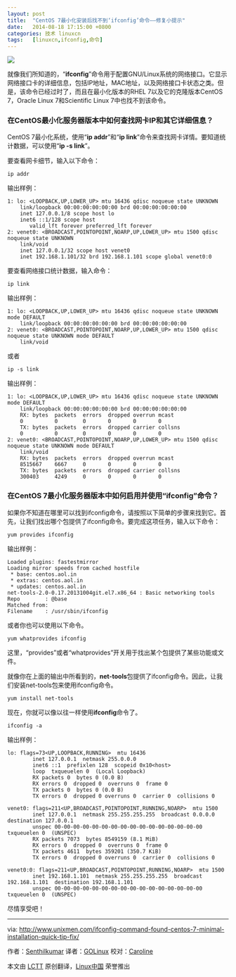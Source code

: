 ```yaml
---
layout: post
title:	"CentOS 7最小化安装后找不到‘ifconfig’命令——修复小提示"
date:	2014-08-18 17:15:00 +0800 
categories:	技术 linuxcn 
tags:	[linuxcn,ifconfig,命令]
---
```



![](/Asserts/Images//attachment/album/201408/18/171556br6r7f9tq7cc7ddh.jpg)


就像我们所知道的，“**ifconfig**”命令用于配置GNU/Linux系统的网络接口。它显示网络接口卡的详细信息，包括IP地址，MAC地址，以及网络接口卡状态之类。但是，该命令已经过时了，而且在最小化版本的RHEL 7以及它的克隆版本CentOS 7，Oracle Linux 7和Scientific Linux 7中也找不到该命令。


### 在CentOS最小化服务器版本中如何查找网卡IP和其它详细信息？


CentOS 7最小化系统，使用“**ip addr**”和“**ip link**”命令来查找网卡详情。要知道统计数据，可以使用“**ip -s link**”。


要查看网卡细节，输入以下命令：



```
ip addr

```

输出样例：



```
1: lo: <LOOPBACK,UP,LOWER_UP> mtu 16436 qdisc noqueue state UNKNOWN 
    link/loopback 00:00:00:00:00:00 brd 00:00:00:00:00:00
    inet 127.0.0.1/8 scope host lo
    inet6 ::1/128 scope host 
       valid_lft forever preferred_lft forever
2: venet0: <BROADCAST,POINTOPOINT,NOARP,UP,LOWER_UP> mtu 1500 qdisc noqueue state UNKNOWN 
    link/void 
    inet 127.0.0.1/32 scope host venet0
    inet 192.168.1.101/32 brd 192.168.1.101 scope global venet0:0

```

要查看网络接口统计数据，输入命令：



```
ip link

```

输出样例：



```
1: lo: <LOOPBACK,UP,LOWER_UP> mtu 16436 qdisc noqueue state UNKNOWN mode DEFAULT 
    link/loopback 00:00:00:00:00:00 brd 00:00:00:00:00:00
2: venet0: <BROADCAST,POINTOPOINT,NOARP,UP,LOWER_UP> mtu 1500 qdisc noqueue state UNKNOWN mode DEFAULT 
    link/void

```

或者



```
ip -s link

```

输出样例：



```
1: lo: <LOOPBACK,UP,LOWER_UP> mtu 16436 qdisc noqueue state UNKNOWN mode DEFAULT 
    link/loopback 00:00:00:00:00:00 brd 00:00:00:00:00:00
    RX: bytes  packets  errors  dropped overrun mcast   
    0          0        0       0       0       0      
    TX: bytes  packets  errors  dropped carrier collsns 
    0          0        0       0       0       0      
2: venet0: <BROADCAST,POINTOPOINT,NOARP,UP,LOWER_UP> mtu 1500 qdisc noqueue state UNKNOWN mode DEFAULT 
    link/void 
    RX: bytes  packets  errors  dropped overrun mcast   
    8515667    6667     0       0       0       0      
    TX: bytes  packets  errors  dropped carrier collsns 
    300403     4249     0       0       0       0

```

### 在CentOS 7最小化服务器版本中如何启用并使用“ifconfig”命令？


如果你不知道在哪里可以找到ifconfig命令，请按照以下简单的步骤来找到它。首先，让我们找出哪个包提供了ifconfig命令。要完成这项任务，输入以下命令：



```
yum provides ifconfig

```

输出样例：



```
Loaded plugins: fastestmirror
Loading mirror speeds from cached hostfile
 * base: centos.aol.in
 * extras: centos.aol.in
 * updates: centos.aol.in
net-tools-2.0-0.17.20131004git.el7.x86_64 : Basic networking tools
Repo        : @base
Matched from:
Filename    : /usr/sbin/ifconfig

```

或者你也可以使用以下命令。



```
yum whatprovides ifconfig

```

这里，“provides”或者“whatprovides”开关用于找出某个包提供了某些功能或文件。


就像你在上面的输出中所看到的，**net-tools**包提供了ifconfig命令。因此，让我们安装net-tools包来使用ifconfig命令。



```
yum install net-tools

```

现在，你就可以像以往一样使用**ifconfig**命令了。



```
ifconfig -a

```

输出样例：



```
lo: flags=73<UP,LOOPBACK,RUNNING>  mtu 16436
        inet 127.0.0.1  netmask 255.0.0.0
        inet6 ::1  prefixlen 128  scopeid 0x10<host>
        loop  txqueuelen 0  (Local Loopback)
        RX packets 0  bytes 0 (0.0 B)
        RX errors 0  dropped 0  overruns 0  frame 0
        TX packets 0  bytes 0 (0.0 B)
        TX errors 0  dropped 0 overruns 0  carrier 0  collisions 0

venet0: flags=211<UP,BROADCAST,POINTOPOINT,RUNNING,NOARP>  mtu 1500
        inet 127.0.0.1  netmask 255.255.255.255  broadcast 0.0.0.0  destination 127.0.0.1
        unspec 00-00-00-00-00-00-00-00-00-00-00-00-00-00-00-00  txqueuelen 0  (UNSPEC)
        RX packets 7073  bytes 8549159 (8.1 MiB)
        RX errors 0  dropped 0  overruns 0  frame 0
        TX packets 4611  bytes 359201 (350.7 KiB)
        TX errors 0  dropped 0 overruns 0  carrier 0  collisions 0

venet0:0: flags=211<UP,BROADCAST,POINTOPOINT,RUNNING,NOARP>  mtu 1500
        inet 192.168.1.101  netmask 255.255.255.255  broadcast 192.168.1.101  destination 192.168.1.101
        unspec 00-00-00-00-00-00-00-00-00-00-00-00-00-00-00-00  txqueuelen 0  (UNSPEC)

```

尽情享受吧！




---


via: <http://www.unixmen.com/ifconfig-command-found-centos-7-minimal-installation-quick-tip-fix/>


作者：[Senthilkumar](http://www.unixmen.com/author/sk/) 译者：[GOLinux](https://github.com/GOLinux) 校对：[Caroline](https://github.com/carolinewuyan)


本文由 [LCTT](https://github.com/LCTT/TranslateProject) 原创翻译，[Linux中国](http://linux.cn/) 荣誉推出
